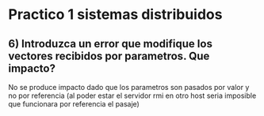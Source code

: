 # Practico 1 sistemas distribuidos

## 6) Introduzca un error que modifique los vectores recibidos por parametros. Que impacto?

No se produce impacto dado que los parametros son pasados por valor y no por referencia (al poder estar el servidor rmi en otro host
seria imposible que funcionara por referencia el pasaje)
